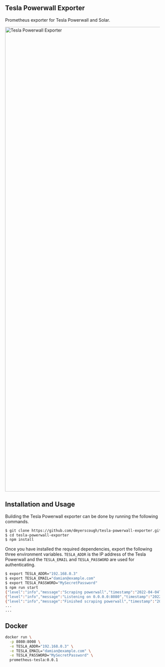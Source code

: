 Tesla Powerwall Exporter
------------------------

Prometheus exporter for Tesla Powerwall and Solar.

<img width="1509" alt="Tesla Powerwall Exporter" src="https://user-images.githubusercontent.com/1395617/161689141-b99a8905-b11f-4af6-ac67-7d24b3bb34a4.png">


## Installation and Usage

Building the Tesla Powerwall exporter can be done by running the following commands.

```bash
$ git clone https://github.com/dmyerscough/tesla-powerwall-exporter.git
$ cd tesla-powerwall-exporter
$ npm install
```

Once you have installed the required dependencies, export the following three environment variables. `TESLA_ADDR` is the
IP address of the Tesla Powerwall and the `TESLA_EMAIL` and `TESLA_PASSWORD` are used for authenticating.

```bash
$ export TESLA_ADDR="192.168.0.3"
$ export TESLA_EMAIL="damian@example.com"
$ export TESLA_PASSWORD="MySecretPassword"
$ npm run start
{"level":"info","message":"Scraping powerwall","timestamp":"2022-04-04T06:48:33.765Z"}
{"level":"info","message":"Listening on 0.0.0.0:8080","timestamp":"2022-04-04T06:48:33.768Z"}
{"level":"info","message":"Finished scraping powerwall","timestamp":"2022-04-04T06:48:34.342Z"}
...
...
```

## Docker

```bash
docker run \
  -p 8080:8008 \
  -e TESLA_ADDR="192.168.0.3" \
  -e TESLA_EMAIL="damian@example.com" \
  -e TESLA_PASSWORD="MySecretPassword" \
  prometheus-tesla:0.0.1
```

